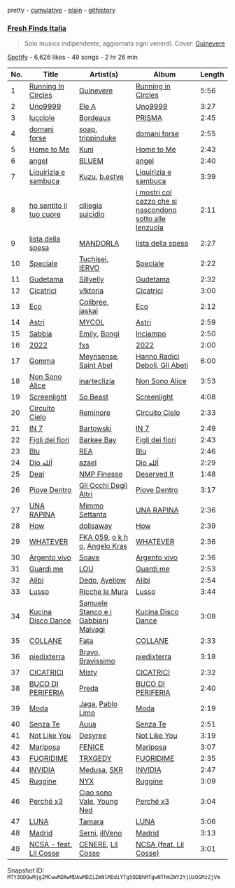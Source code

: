 pretty - [cumulative](/playlists/cumulative/37i9dQZF1DX0KBgD4Jf5tY.md) - [plain](/playlists/plain/37i9dQZF1DX0KBgD4Jf5tY) - [githistory](https://github.githistory.xyz/mackorone/spotify-playlist-archive/blob/main/playlists/plain/37i9dQZF1DX0KBgD4Jf5tY)

### [Fresh Finds Italia](https://open.spotify.com/playlist/37i9dQZF1DX0KBgD4Jf5tY)

> Solo musica indipendente, aggiornata ogni venerdì\. Cover: <a href="spotify:artist:0SdOBSTmq4qpS3Qxb6NvDn">Guinevere</a>

[Spotify](https://open.spotify.com/user/spotify) - 6,626 likes - 49 songs - 2 hr 26 min

| No. | Title | Artist(s) | Album | Length |
|---|---|---|---|---|
| 1 | [Running In Circles](https://open.spotify.com/track/3eE4zRkF25y8Toq5NfjDja) | [Guinevere](https://open.spotify.com/artist/0SdOBSTmq4qpS3Qxb6NvDn) | [Running in Circles](https://open.spotify.com/album/7IpMkLAG29hyfMl3V0i0GP) | 5:56 |
| 2 | [Uno9999](https://open.spotify.com/track/59KsUaIA6LKg1CCAmkhYOX) | [Ele A](https://open.spotify.com/artist/2p8QkcgkfvIcUTpudqcqRM) | [Uno9999](https://open.spotify.com/album/028OsY71ny6lzw0Tuq8ILS) | 3:27 |
| 3 | [lucciole](https://open.spotify.com/track/02Mbc3Phko6FVqCQCRlglb) | [Bordeaux](https://open.spotify.com/artist/64IcDilEU6X8Caozoixn0V) | [PRISMA](https://open.spotify.com/album/2Iq8SZgrLrNAS8YEcbwhXw) | 2:45 |
| 4 | [domani forse](https://open.spotify.com/track/1ZiyjOW4xOyvuJ61M2aRFY) | [soap](https://open.spotify.com/artist/1HHQ5Lz44duNiQmpzKU0jd), [trippinduke](https://open.spotify.com/artist/6uJgIYT8rNd8AGFDGiyBDK) | [domani forse](https://open.spotify.com/album/0RvDBMdtb1FgwEMWoOG0w0) | 2:55 |
| 5 | [Home to Me](https://open.spotify.com/track/1WY8mEupCbjNIZp4q3jmhk) | [Kuni](https://open.spotify.com/artist/3NRwU9dSKi9QKRDnsQI9pG) | [Home to Me](https://open.spotify.com/album/1oXsApyn1b19ACBW7NkY11) | 2:43 |
| 6 | [angel](https://open.spotify.com/track/0jK25IYVG47z4AvI3eFszG) | [BLUEM](https://open.spotify.com/artist/1eFOTBAGM0w0SH7jnTYSd1) | [angel](https://open.spotify.com/album/331kZ16GMDNhCGyex5RMgA) | 2:40 |
| 7 | [Liquirizia e sambuca](https://open.spotify.com/track/67aS4mhULmfHeaHwrjtvGX) | [Kuzu](https://open.spotify.com/artist/5uhwzozeBApn2zTs4FzDJW), [b.estye](https://open.spotify.com/artist/2YaXROXiWeqPA4fG5od6bU) | [Liquirizia e sambuca](https://open.spotify.com/album/5G6ankZ3aH7v3gPkXlMB0y) | 3:39 |
| 8 | [ho sentito il tuo cuore](https://open.spotify.com/track/4TdtIFAJvvn7Hrg1DHkier) | [ciliegia suicidio](https://open.spotify.com/artist/4SEMUz1c0Z8kEc9E9NbnS3) | [i mostri col cazzo che si nascondono sotto alle lenzuola](https://open.spotify.com/album/7LCf7e9ejfOnOqAE7oFSvJ) | 2:11 |
| 9 | [lista della spesa](https://open.spotify.com/track/5ADFwfscvU7UTZpFWGZK7s) | [MANDORLA](https://open.spotify.com/artist/2uqOHBl4qhPz787NIOXg2I) | [lista della spesa](https://open.spotify.com/album/3fpUK0tRaTHnu07ehCmujB) | 2:27 |
| 10 | [Speciale](https://open.spotify.com/track/0MZXCITzDTUqYTb9peZ3JB) | [Tuchisei](https://open.spotify.com/artist/3h4ILu2xVU2FQTS50u1mo3), [IERVO](https://open.spotify.com/artist/7vARtoeknQjSBpF15OsNvP) | [Speciale](https://open.spotify.com/album/0G52yU8O0qGKKvNroaVSn8) | 2:22 |
| 11 | [Gudetama](https://open.spotify.com/track/0iFJwTfWZ1pne0aFudyizv) | [Sillyelly](https://open.spotify.com/artist/1rWg0CyGoCsRYYtpj5NC5P) | [Gudetama](https://open.spotify.com/album/4It00RaKRufQ6XS7flUJZD) | 2:32 |
| 12 | [Cicatrici](https://open.spotify.com/track/1i96SWXRNE5pTkyfkCeR0w) | [v!ktoria](https://open.spotify.com/artist/0YlDxvKNqn0DrXOYKdXkNu) | [Cicatrici](https://open.spotify.com/album/1Ql5u8c69pjlsX3HdOvIDH) | 3:00 |
| 13 | [Eco](https://open.spotify.com/track/1snyxR8omw64BLYpPl7vJw) | [Colibree](https://open.spotify.com/artist/7s961XmA8A69tQ3UQRD6sk), [jaskai](https://open.spotify.com/artist/4fvNwDgmIhraVYRYHXF7Yz) | [Eco](https://open.spotify.com/album/4UnUAWSTuVu53GvIFVsktV) | 2:12 |
| 14 | [Astri](https://open.spotify.com/track/5MsS8cB8oV3MkcwGM4UWcu) | [MYCOL](https://open.spotify.com/artist/60Eg7SXDxi4NV8SVv0XWD2) | [Astri](https://open.spotify.com/album/1bAdl6NL3FXiAYZ4flY7uJ) | 2:59 |
| 15 | [Sabbia](https://open.spotify.com/track/5IdOZxQkxd1imOkBv4ih8p) | [Emily](https://open.spotify.com/artist/0RrJkAKe89C2DUyuSYQOvV), [Bongi](https://open.spotify.com/artist/3ehxbQ0letT4rNrzvp3SAq) | [Inciampo](https://open.spotify.com/album/5ZjfPef53WYRIsDot6dC7F) | 2:50 |
| 16 | [2022](https://open.spotify.com/track/2axmOv5CUQUxScqDMitFII) | [fxs](https://open.spotify.com/artist/75E46nbLjmQvjO478IsXAZ) | [2022](https://open.spotify.com/album/12KjNThq68jaeVXhopmkVJ) | 2:00 |
| 17 | [Gomma](https://open.spotify.com/track/5yMdGPcrZZ9vd6xp5DJjP9) | [Meynsense](https://open.spotify.com/artist/35X7M5C8Dh8bpHkj10WOVR), [Saint Abel](https://open.spotify.com/artist/6xCih2NWSmPw4o1MJ1qnIt) | [Hanno Radici Deboli, Gli Abeti](https://open.spotify.com/album/3cp0x1YeWPkq7T1gs8sz1P) | 6:00 |
| 18 | [Non Sono Alice](https://open.spotify.com/track/6zzQ5Ze7GzyLNiwMtuGSze) | [inarteclizia](https://open.spotify.com/artist/0U6P7pMJnqsAakSV2VEoYw) | [Non Sono Alice](https://open.spotify.com/album/7hgZ5HN3I91giQyKKA5FeL) | 3:53 |
| 19 | [Screenlight](https://open.spotify.com/track/6fJaEOy0lnMPdULAu6vFLP) | [So Beast](https://open.spotify.com/artist/0BKQOZ5ah55hiPw8EMXxoE) | [Screenlight](https://open.spotify.com/album/5Vt054yyicRyJnMBLAZGEa) | 4:08 |
| 20 | [Circuito Cielo](https://open.spotify.com/track/5Ehm0YntXCJ86d9Ki5cdKE) | [Reminore](https://open.spotify.com/artist/0aHz7T2jUBp33N4FzdUBZF) | [Circuito Cielo](https://open.spotify.com/album/17DSVB3QJcMGZDoCcNgMyx) | 2:33 |
| 21 | [IN 7](https://open.spotify.com/track/5SRhy7NvDOD7VBFbW78Wd1) | [Bartowski](https://open.spotify.com/artist/1mNpUnAOSVj0zfZ76OOZLy) | [IN 7](https://open.spotify.com/album/3PsLzN9XXJVW1PSDZ9ETST) | 2:49 |
| 22 | [Figli dei fiori](https://open.spotify.com/track/6ajwCssUxPBAZzRAgdtpPf) | [Barkee Bay](https://open.spotify.com/artist/72KRmtW8IrP6D8FwG8Boi8) | [Figli dei fiori](https://open.spotify.com/album/4wnRiqccVwW5iXc1z6GnWs) | 2:43 |
| 23 | [Blu](https://open.spotify.com/track/6Tf02XE2I2K2zqFAhFe4Dz) | [REA](https://open.spotify.com/artist/2WIeVc2TB9As3HeTcPpXev) | [Blu](https://open.spotify.com/album/6sfyLW0DaavlkQhRUPdmPp) | 2:46 |
| 24 | [Dio اَلله](https://open.spotify.com/track/3dAWfso7q6rScZeDzIQu8t) | [azael](https://open.spotify.com/artist/0ka5NilkDyElonlI22xaJk) | [Dio اَلله](https://open.spotify.com/album/7LZAHH3cWMSc7OzBOrt5ur) | 2:29 |
| 25 | [Deal](https://open.spotify.com/track/1rzD244826f8nH8vHA9I7v) | [NMP Finesse](https://open.spotify.com/artist/7DPXH0d5qZb6Y49UduvWQa) | [Deserved It](https://open.spotify.com/album/6CQGU9xgdPdOc3MNxPvplF) | 1:48 |
| 26 | [Piove Dentro](https://open.spotify.com/track/5n79HFgmPQATiB8NwP8Uvk) | [Gli Occhi Degli Altri](https://open.spotify.com/artist/7kPPa8qlBCZrMKMRhUHxxZ) | [Piove Dentro](https://open.spotify.com/album/33J2CqTy3vTKh0O5Tzh9ex) | 3:17 |
| 27 | [UNA RAPINA](https://open.spotify.com/track/39gNEi6O7BuA4LZdizJa4b) | [Mimmo Settanta](https://open.spotify.com/artist/5ERv7F0eQxN2PyeXPi4QRe) | [UNA RAPINA](https://open.spotify.com/album/0iTPVBzJFhkURyaWonVLEg) | 2:36 |
| 28 | [How](https://open.spotify.com/track/000HoCMkO5w5BuqgU6TXUD) | [dollsaway](https://open.spotify.com/artist/6JmRU2kRs2DHaRocEpw8CT) | [How](https://open.spotify.com/album/4RZjiV7GU686KQEVt1bvdt) | 2:39 |
| 29 | [WHATEVER](https://open.spotify.com/track/6Kwa6AkqHzo8XEk3KKdtKj) | [FKA 059](https://open.spotify.com/artist/0qs58UjHvEGo2rzfjxinmY), [o k h o](https://open.spotify.com/artist/427e5CiqmL4TmWb5Zvax7U), [Angelo Kras](https://open.spotify.com/artist/36GKpvoEgJCwtYR7tmSBGL) | [WHATEVER](https://open.spotify.com/album/2h40onvHS6eJE946o5bDCo) | 2:36 |
| 30 | [Argento vivo](https://open.spotify.com/track/1a5UVlEtACRTXfPlpXHASb) | [Soave](https://open.spotify.com/artist/4lfpDO5m3RdKU2859LXmsN) | [Argento vivo](https://open.spotify.com/album/0CgUv0dBRgF308paw3iQEF) | 2:36 |
| 31 | [Guardi me](https://open.spotify.com/track/2rhgFnHPj3MsLYRjDg1b64) | [LOU](https://open.spotify.com/artist/2ab5JYkftADf7SU0ACBB2I) | [Guardi me](https://open.spotify.com/album/53uozwEfhbrBMv4taVIYCM) | 2:53 |
| 32 | [Alibi](https://open.spotify.com/track/49oB919DH3ZLueMATRryr1) | [Dedo](https://open.spotify.com/artist/5RPsHnwMGZK8T3K2zYaR6I), [Ayellow](https://open.spotify.com/artist/2tyoscwBYcBLVLkoyoVATr) | [Alibi](https://open.spotify.com/album/1syAn9kOJgD63MYqKWMeAB) | 2:54 |
| 33 | [Lusso](https://open.spotify.com/track/0gbIBa5IHQsEfTM2tOFViW) | [Ricche le Mura](https://open.spotify.com/artist/0Jejmdac0sG1anWKT8F1RB) | [Lusso](https://open.spotify.com/album/60QDEwfUZ2EcEF3cYdueg7) | 3:44 |
| 34 | [Kucina Disco Dance](https://open.spotify.com/track/0DUxLdVsLX5PSqC8ZGNEqG) | [Samuele Stanco e i Gabbiani Malvagi](https://open.spotify.com/artist/13OTLSSmiVx2KbPqLGU95f) | [Kucina Disco Dance](https://open.spotify.com/album/3hCLqhbDeeXhLIkr2y8wpG) | 3:08 |
| 35 | [COLLANE](https://open.spotify.com/track/0fSpIhDmGgXIWYkaaNsw0t) | [Fata](https://open.spotify.com/artist/2e0HLVyPlF5jP9khNWfV3m) | [COLLANE](https://open.spotify.com/album/1P8Xp6rAlMzJGYGhdNKzjl) | 2:33 |
| 36 | [piedixterra](https://open.spotify.com/track/3pjRBRPgpLonKovRM3IEKe) | [Bravo, Bravissimo](https://open.spotify.com/artist/6st78j54gm9fHJfB9ZKdh4) | [piedixterra](https://open.spotify.com/album/1Idmo4y713JrQhFTNaWzEb) | 3:18 |
| 37 | [CICATRICI](https://open.spotify.com/track/79HIUVZnx0qNdGmMAAUeaI) | [Misty](https://open.spotify.com/artist/7zD0iVZyZo4stvwavuu7i0) | [CICATRICI](https://open.spotify.com/album/02ziDaOuOlbV4TZpLdTXFc) | 2:32 |
| 38 | [BUCO DI PERIFERIA](https://open.spotify.com/track/0bN7OS49bUnAXYBeL7ZOZG) | [Preda](https://open.spotify.com/artist/101MOxAWPRBMw3Oohw2xIU) | [BUCO DI PERIFERIA](https://open.spotify.com/album/1N9p5c6P7myEk1mo6iPCMT) | 2:40 |
| 39 | [Moda](https://open.spotify.com/track/6HStjTVkAgM4T4E35str85) | [Jaga](https://open.spotify.com/artist/7AAFYgSxErhteV58nPph6R), [Pablo Limo](https://open.spotify.com/artist/6F1d50yG3dGin8FEb2LVoM) | [Moda](https://open.spotify.com/album/37KhqUDMZo3u1XuzQxwXtz) | 2:19 |
| 40 | [Senza Te](https://open.spotify.com/track/1WBOwvRPgq6UqPTvXBHF4i) | [Auua](https://open.spotify.com/artist/2tnzSiqtkZbBZMshF406i9) | [Senza Te](https://open.spotify.com/album/3GmzaEJniZOLhoQCKoJYdP) | 2:51 |
| 41 | [Not Like You](https://open.spotify.com/track/7jQ635H5m7V2s46g1wiQJ0) | [Desyree](https://open.spotify.com/artist/7foRYvrALEroGBn1Aq0fF8) | [Not Like You](https://open.spotify.com/album/37BjWgH8KlnSrlLOSi7nPb) | 3:19 |
| 42 | [Mariposa](https://open.spotify.com/track/6EvI5xktrT4QArsjKeHJTj) | [FENICE](https://open.spotify.com/artist/4c7S5SAfW8xtGnn8qi4d8D) | [Mariposa](https://open.spotify.com/album/1yusNei6x6kvnULNCxKziu) | 3:07 |
| 43 | [FUORIDIME](https://open.spotify.com/track/6ZC2Sv5co4loN56vNCu6P3) | [TRXGEDY](https://open.spotify.com/artist/3mGyYTyj35j8NaKCQ5qHoH) | [FUORIDIME](https://open.spotify.com/album/0adWUYu4glGE02GByMewcd) | 2:35 |
| 44 | [INVIDIA](https://open.spotify.com/track/7I9S91uMjY7rOazVXkaHOC) | [Medusa](https://open.spotify.com/artist/2NcJcInDtzlqqnAGV8yAZ8), [SKR](https://open.spotify.com/artist/1xszksAvUKEAbvN8uEKxEt) | [INVIDIA](https://open.spotify.com/album/6AvYAq1wk8oo1vLAqRju0Y) | 2:47 |
| 45 | [Ruggine](https://open.spotify.com/track/0gpmYo3XYjH8DIbP0yQpr5) | [NYX](https://open.spotify.com/artist/1RzE3e8u66CAb4tAyhqK6i) | [Ruggine](https://open.spotify.com/album/56pJ2lI0ZJK4hmz8StIiwj) | 3:09 |
| 46 | [Perché x3](https://open.spotify.com/track/4Eic047RKaqabELHSMyUsu) | [Ciao sono Vale](https://open.spotify.com/artist/4F9QCOBWpH7P6zZwF6kKOc), [Young Ned](https://open.spotify.com/artist/5If74jYE6YIOyFveWJaRh7) | [Perché x3](https://open.spotify.com/album/4xT4HTUoNZcUdrBo8Oc3Lw) | 3:04 |
| 47 | [LUNA](https://open.spotify.com/track/2ofbzIEV9PxrPh6Xfgr0No) | [Tamara](https://open.spotify.com/artist/0EyurrrSNYs9RHlcmWOjVM) | [LUNA](https://open.spotify.com/album/6gm4oM45qqRFipAUV5Nf5O) | 3:06 |
| 48 | [Madrid](https://open.spotify.com/track/3Jhis8KUVqGHGucAIJ7gZj) | [Serni](https://open.spotify.com/artist/7C6H0dyN6J76NT1oOIK6Vr), [illVeno](https://open.spotify.com/artist/4m4T3yni8geaTZRC7S0Vdq) | [Madrid](https://open.spotify.com/album/6mCDC9SPRnoEqrKqTBQvM4) | 3:13 |
| 49 | [NCSA \- feat\. Lil Cosse](https://open.spotify.com/track/0X0rzLEeDgmgHjGnY1qEsk) | [CENERE](https://open.spotify.com/artist/6GQsIhkz0bMdCjCb4sKkxM), [Lil Cosse](https://open.spotify.com/artist/75jvCdf9ii6EVSsJtKYOXT) | [NCSA \(feat\. Lil Cosse\)](https://open.spotify.com/album/7qdSr5kyUUKqxJxPj3ziLB) | 3:01 |

Snapshot ID: `MTY3ODQwMjg2MCwwMDAwMDAwMDZiZmNlMDdiYTg5ODBhMTgwNThmZWY2YjUzOGMzZjVm`
